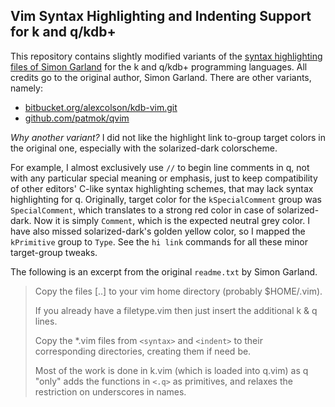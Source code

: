 ## Vim Syntax Highlighting and Indenting Support for k and q/kdb+

This repository contains slightly modified variants of the [syntax highlighting files of Simon Garland](http://code.kx.com/wsvn/code/contrib/simon/vim/) for the k and q/kdb+ programming languages. All credits go to the original author, Simon Garland. There are other variants, namely:

- [bitbucket.org/alexcolson/kdb-vim.git](https://bitbucket.org/alexcolson/kdb-vim.git)
- [github.com/patmok/qvim](https://github.com/patmok/qvim)  

_Why another variant?_ I did not like the highlight link to-group target colors in the original one, especially with the solarized-dark colorscheme.

For example, I almost exclusively use `//` to begin line comments in q, not with any particular special meaning or emphasis, just to keep compatibility of other editors' C-like syntax highlighting schemes, that may lack syntax highlighting for q. Originally, target color for the `kSpecialComment` group was `SpecialComment`, which translates to a strong red color in case of solarized-dark. Now it is simply `Comment`, which is the expected neutral grey color. I have also missed solarized-dark's golden yellow color, so I mapped the `kPrimitive` group to `Type`. See the `hi link` commands for all these minor target-group tweaks.

The following is an excerpt from the original `readme.txt` by Simon Garland.

> Copy the files [..] to your vim home directory (probably $HOME/.vim).
> 
> If you already have a filetype.vim then just insert the additional k & q lines.
> 
> Copy the *.vim files from `<syntax>` and `<indent>` to their corresponding directories, creating them if need be.
> 
> Most of the work is done in k.vim (which is loaded into q.vim) as q "only" adds the functions in `<.q>` as primitives, and relaxes the restriction on underscores in names.
